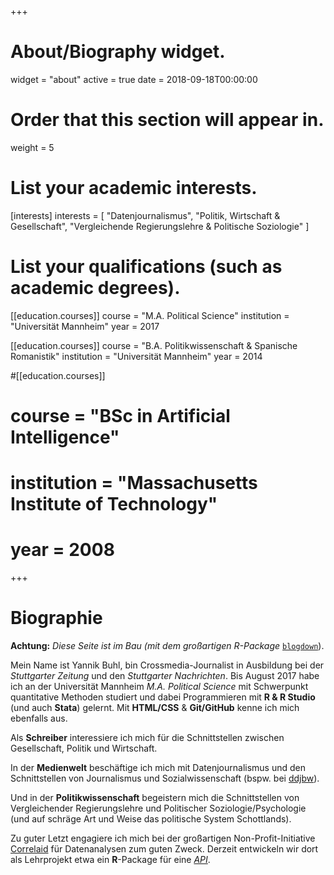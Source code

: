 +++
# About/Biography widget.
widget = "about"
active = true
date = 2018-09-18T00:00:00

# Order that this section will appear in.
weight = 5

# List your academic interests.
[interests]
  interests = [
    "Datenjournalismus",
    "Politik, Wirtschaft & Gesellschaft",
    "Vergleichende Regierungslehre & Politische Soziologie"
  ]

# List your qualifications (such as academic degrees).
[[education.courses]]
  course = "M.A. Political Science"
  institution = "Universität Mannheim"
  year = 2017

[[education.courses]]
  course = "B.A. Politikwissenschaft & Spanische Romanistik"
  institution = "Universität Mannheim"
  year = 2014

#[[education.courses]]
#  course = "BSc in Artificial Intelligence"
#  institution = "Massachusetts Institute of Technology"
#  year = 2008
 
+++

# Biographie
**Achtung:** *Diese Seite ist im Bau (mit dem großartigen R-Package* [`blogdown`](https://bookdown.org/yihui/blogdown/)).

Mein Name ist Yannik Buhl, bin Crossmedia-Journalist in Ausbildung bei der *Stuttgarter Zeitung* und den *Stuttgarter Nachrichten*. Bis August 2017 habe ich an der Universität Mannheim *M.A. Political Science* mit Schwerpunkt quantitative Methoden studiert und dabei Programmieren mit **R & R Studio** (und auch **Stata**) gelernt. Mit **HTML/CSS** & **Git/GitHub** kenne ich mich ebenfalls aus.

Als **Schreiber** interessiere ich mich für die Schnittstellen zwischen Gesellschaft, Politik und Wirtschaft. 

In der **Medienwelt** beschäftige ich mich mit Datenjournalismus und den Schnittstellen von Journalismus und Sozialwissenschaft (bspw. bei [ddjbw](www.ddjbw.de/)). 

Und in der **Politikwissenschaft** begeistern mich die Schnittstellen von Vergleichender Regierungslehre und Politischer Soziologie/Psychologie (und auf schräge Art und Weise das politische System Schottlands). 

Zu guter Letzt engagiere ich mich bei der großartigen Non-Profit-Initiative [Correlaid](http://www.correlaid.org/) für Datenanalysen zum guten Zweck. Derzeit entwickeln wir dort als Lehrprojekt etwa ein **R**-Package für eine [*API*](https://newsapi.org).
